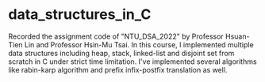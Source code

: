 # data_structures_in_C
Recorded the assignment code of "NTU_DSA_2022" by Professor Hsuan-Tien Lin and Professor Hsin-Mu Tsai. In this course, I implemented multiple data structures including heap, stack, linked-list and disjoint set from scratch in C under strict time limitation. I've implemented several algorithms like rabin-karp algorithm and prefix infix-postfix translation as well. 
